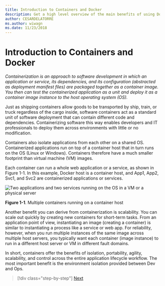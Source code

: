 ```yaml
---
title: Introduction to Containers and Docker
description: Get a high level overview of the main benefits of using Docker.
author: CESARDELATORRE
ms.author: wiwagn
ms.date: 11/23/2018
---
```

# Introduction to Containers and Docker

*Containerization is an approach to software development in which an application or service, its dependencies, and its configuration (abstracted as deployment manifest files) are packaged together as a container image. You then can test the containerized application as a unit and deploy it as a container image instance to the host operating system (OS).*

Just as shipping containers allow goods to be transported by ship, train, or truck regardless of the cargo inside, software containers act as a standard unit of software deployment that can contain different code and dependencies. Containerizing software this way enables developers and IT professionals to deploy them across environments with little or no modification.

Containers also isolate applications from each other on a shared OS. Containerized applications run on top of a container host that in turn runs on the OS (Linux or Windows). Containers therefore have a much smaller footprint than virtual machine (VM) images.

Each container can run a whole web application or a service, as shown in Figure 1-1. In this example, Docker host is a container host, and App1, App2, Svc1, and Svc2 are containerized applications or services.

![Two applications and two services running on the OS in a VM or a physical server](./media/image1.png)

**Figure 1-1**. Multiple containers running on a container host

Another benefit you can derive from containerization is scalability. You can scale out quickly by creating new containers for short-term tasks. From an application point of view, instantiating an image (creating a container) is similar to instantiating a process like a service or web app. For reliability, however, when you run multiple instances of the same image across multiple host servers, you typically want each container (image instance) to run in a different host server or VM in different fault domains.

In short, containers offer the benefits of isolation, portability, agility, scalability, and control across the entire application lifecycle workflow. The most important benefit is the environment isolation provided between Dev and Ops.

>[!div class="step-by-step"]
>[Next](what-is-docker.md)
